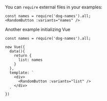 You can `require` external files in your examples:

    const names = require('dog-names').all;
    <RandomButton :variants="names" />

Another example initializing Vue

    const names = require('dog-names').all;

    new Vue({
      data(){
        return {
          list: names
        }
      },
      template: `
        <div>
          <RandomButton :variants="list" />
        </div>
      `
    })
